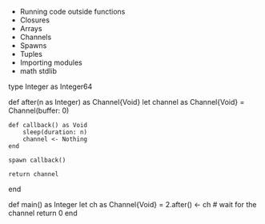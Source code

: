 - Running code outside functions
- Closures
- Arrays
- Channels
- Spawns
- Tuples
- Importing modules
- math stdlib


type Integer as Integer64

def after(n as Integer) as Channel{Void}
    let channel as Channel{Void} = Channel(buffer: 0)

    def callback() as Void
        sleep(duration: n)
        channel <- Nothing
    end

    spawn callback()

    return channel
end

def main() as Integer
    let ch as Channel{Void} = 2.after()
    <- ch  # wait for the channel
    return 0
end
